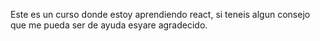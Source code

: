 Este es un curso donde estoy aprendiendo react, si teneis algun consejo que me pueda ser de ayuda esyare agradecido.
